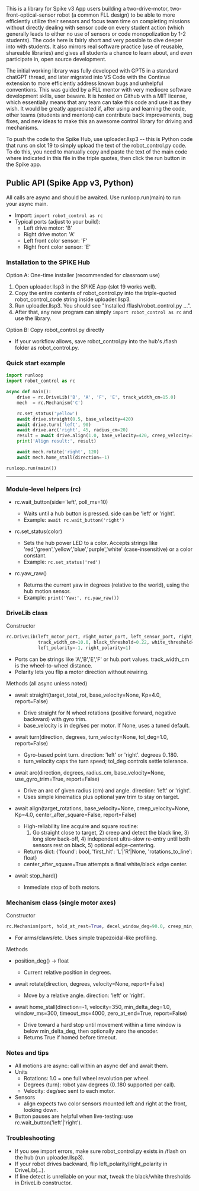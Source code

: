 This is a library for Spike v3 App users building a two-drive-motor, two-front-optical-sensor robot (a common FLL design) to be able to more efficiently utilize their sensors and focus team time on completing missions without directly dealing with sensor code on every student action (which generally leads to either no use of sensors or code monopolization by 1-2 students).  The code here is fairly short and very possible to dive deeper into with students.  It also mirrors real software practice (use of reusable, shareable libraries) and gives all students a chance to learn about, and even participate in, open source development.

The initial working library was fully developed with GPT5 in a standard chatGPT thread, and later migrated into VS Code with the Continue extension to more efficiently address known bugs and unhelpful conventions.  This was guided by a FLL mentor with very mediocre software development skills, user beware.  It is hosted on Github with a MIT license, which essentially means that any team can take this code and use it as they wish.  It would be greatly appreciated if, after using and learning the code, other teams (students and mentors) can contribute back improvements, bug fixes, and new ideas to make this an awesome control library for driving and mechanisms.

To push the code to the Spike Hub, use uploader.llsp3 -- this is Python code that runs on slot 19 to simply upload the text of the robot_control.py code.  To do this, you need to manually copy and paste the text of the main code where indicated in this file in the triple quotes, then click the run button in the Spike app.

## Public API (Spike App v3, Python)

All calls are async and should be awaited. Use runloop.run(main) to run your async main.

- Import: `import robot_control as rc`
- Typical ports (adjust to your build):
  - Left drive motor: 'B'
  - Right drive motor: 'A'
  - Left front color sensor: 'F'
  - Right front color sensor: 'E'

### Installation to the SPIKE Hub

Option A: One-time installer (recommended for classroom use)
1) Open uploader.llsp3 in the SPIKE App (slot 19 works well).
2) Copy the entire contents of robot_control.py into the triple-quoted robot_control_code string inside uploader.llsp3.
3) Run uploader.llsp3. You should see "Installed /flash/robot_control.py ...".
4) After that, any new program can simply `import robot_control as rc` and use the library.

Option B: Copy robot_control.py directly
- If your workflow allows, save robot_control.py into the hub's /flash folder as robot_control.py.

### Quick start example

```python example.llsp3
import runloop
import robot_control as rc

async def main():
    drive = rc.DriveLib('B', 'A', 'F', 'E', track_width_cm=15.0)
    mech  = rc.Mechanism('C')

    rc.set_status('yellow')
    await drive.straight(0.5, base_velocity=420)
    await drive.turn('left', 90)
    await drive.arc('right', 45, radius_cm=20)
    result = await drive.align(1.0, base_velocity=420, creep_velocity=150, center_after_square=False, report=True)
    print('Align result:', result)

    await mech.rotate('right', 120)
    await mech.home_stall(direction=-1)

runloop.run(main())
```

---

### Module-level helpers (rc)

- rc.wait_button(side='left', poll_ms=10)
  - Waits until a hub button is pressed. side can be 'left' or 'right'.
  - Example: `await rc.wait_button('right')`

- rc.set_status(color)
  - Sets the hub power LED to a color. Accepts strings like 'red','green','yellow','blue','purple','white' (case-insensitive) or a color constant.
  - Example: `rc.set_status('red')`

- rc.yaw_raw()
  - Returns the current yaw in degrees (relative to the world), using the hub motion sensor.
  - Example: `print('Yaw:', rc.yaw_raw())`

### DriveLib class

Constructor
```python robot_control.py
rc.DriveLib(left_motor_port, right_motor_port, left_sensor_port, right_sensor_port,
            track_width_cm=10.0, black_threshold=0.22, white_threshold=0.90,
            left_polarity=-1, right_polarity=1)
```
- Ports can be strings like 'A','B','E','F' or hub.port values. track_width_cm is the wheel-to-wheel distance.
- Polarity lets you flip a motor direction without rewiring.

Methods (all async unless noted)
- await straight(target_total_rot, base_velocity=None, Kp=4.0, report=False)
  - Drive straight for N wheel rotations (positive forward, negative backward) with gyro trim.
  - base_velocity is in deg/sec per motor. If None, uses a tuned default.

- await turn(direction, degrees, turn_velocity=None, tol_deg=1.0, report=False)
  - Gyro-based point turn. direction: 'left' or 'right'. degrees 0..180.
  - turn_velocity caps the turn speed; tol_deg controls settle tolerance.

- await arc(direction, degrees, radius_cm, base_velocity=None, use_gyro_trim=True, report=False)
  - Drive an arc of given radius (cm) and angle. direction: 'left' or 'right'.
  - Uses simple kinematics plus optional yaw trim to stay on target.

- await align(target_rotations, base_velocity=None, creep_velocity=None, Kp=4.0, center_after_square=False, report=False)
  - High-reliability line acquire and square routine:
    1) Go straight close to target, 2) creep and detect the black line, 3) long slow back-off, 4) independent ultra-slow re-entry until both sensors rest on black, 5) optional edge-centering.
  - Returns dict: {'found': bool, 'first_hit': 'L'|'R'|None, 'rotations_to_line': float}
  - center_after_square=True attempts a final white/black edge center.

- await stop_hard()
  - Immediate stop of both motors.

### Mechanism class (single motor axes)

Constructor
```python robot_control.py
rc.Mechanism(port, hold_at_rest=True, decel_window_deg=90.0, creep_min_vel=120)
```
- For arms/claws/etc. Uses simple trapezoidal-like profiling.

Methods
- position_deg() -> float
  - Current relative position in degrees.

- await rotate(direction, degrees, velocity=None, report=False)
  - Move by a relative angle. direction: 'left' or 'right'.

- await home_stall(direction=-1, velocity=350, min_delta_deg=1.0, window_ms=300, timeout_ms=4000, zero_at_end=True, report=False)
  - Drive toward a hard stop until movement within a time window is below min_delta_deg, then optionally zero the encoder.
  - Returns True if homed before timeout.

### Notes and tips
- All motions are async: call within an async def and await them.
- Units
  - Rotations: 1.0 = one full wheel revolution per wheel.
  - Degrees (turn): robot yaw degrees (0..180 supported per call).
  - Velocity: deg/sec sent to each motor.
- Sensors
  - align expects two color sensors mounted left and right at the front, looking down.
- Button pauses are helpful when live-testing: use rc.wait_button('left'|'right').

### Troubleshooting
- If you see import errors, make sure robot_control.py exists in /flash on the hub (run uploader.llsp3).
- If your robot drives backward, flip left_polarity/right_polarity in DriveLib(...).
- If line detect is unreliable on your mat, tweak the black/white thresholds in DriveLib constructor.
